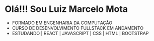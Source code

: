 # Olá!!! Sou Luiz Marcelo Mota

-  FORMADO EM ENGENHARIA DA COMPUTAÇÃO
-  CURSO DE DESENVOLVIMENTO  FULLSTACK EM ANDAMENTO
-  ESTUDANDO | REACT | JAVASCRIPT | CSS | HTML | BOOTSTRAP

